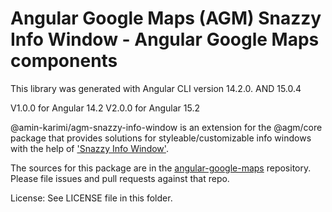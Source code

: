 Angular Google Maps (AGM) Snazzy Info Window - Angular Google Maps components
=========

This library was generated with Angular CLI version 14.2.0. AND 15.0.4

V1.0.0 for Angular 14.2
V2.0.0 for Angular 15.2


@amin-karimi/agm-snazzy-info-window is an extension for the @agm/core package that provides solutions for styleable/customizable info windows with the help of ['Snazzy Info Window'](https://github.com/Amin-Karimi/Agm-Direction).

The sources for this package are in the [angular-google-maps](https://github.com/Amin-Karimi/Agm-Direction) repository. Please file issues and pull requests against that repo.

License: See LICENSE file in this folder.
